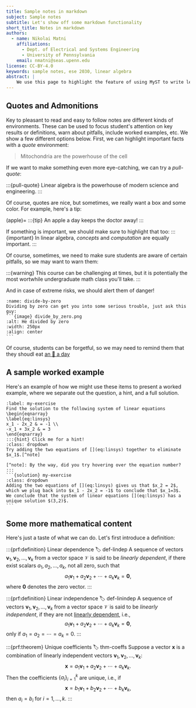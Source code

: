 ```yaml
---
title: Sample notes in markdown
subject: Sample notes
subtitle: Let's show off some markdown functionality
short_title: Notes in markdown
authors:
  - name: Nikolai Matni
    affiliations:
      - Dept. of Electrical and Systems Engineering
      - University of Pennsylvania
    email: nmatni@seas.upenn.edu
license: CC-BY-4.0
keywords: sample notes, ese 2030, linear algebra
abstract: |
    We use this page to highlight the feature of using MyST to write lecture notes in markdown.  We have a companion page where we show how interactive code can be embedded, modified, and run from within your browser!
---
```


## Quotes and Admonitions

Key to pleasant to read and easy to follow notes are different kinds of environments.  These can be used to focus student's attention on key results or definitions, warn about pitfalls, include worked examples, etc.  We show a few different options below.  First, we can highlight important facts with a _quote_ environment:

> Mitochondria are the powerhouse of the cell

If we want to make something even more eye-catching, we can try a _pull-quote_:

:::{pull-quote}
Linear algebra is the powerhouse of modern science and engineering.
:::

Of course, quotes are nice, but sometimes, we really want a box and some color.  For example, here's a tip:

(apple)= 
:::{tip}
An apple a day keeps the doctor away!
:::


If something is important, we should make sure to highlight that too:
:::{important}
In linear algebra, _concepts_ and _computation_ are equally important.
:::

Of course, sometimes, we need to make sure students are aware of certain pitfalls, so we may want to warn them:

:::{warning}
This course can be challenging at times, but it is potentially the most wortwhile undergraduate math class you'll take.
:::

And in case of extreme risks, we should alert them of danger!
````{danger}
:name: divide-by-zero
Dividing by zero can get you into some serious trouble, just ask this guy:
```{image} divide_by_zero.png
:alt: He divided by zero
:width: 250px
:align: center
```
````

Of course, students can be forgetful, so we may need to remind them that they shoudl eat [an 🍎 a day](#apple)

## A sample worked example

Here's an example of how we might use these items to present a worked example, where we separate out the question, a hint, and a full solution.

````{exercise}  My first system of linear equations
:label: my-exercise
Find the solution to the following system of linear equations
\begin{eqnarray}
\label{eq:linsys}
x_1 - 2x_2 & = -1 \\
-x_1 + 3x_2 & = 3
\end{eqnarray}
:::{hint} Click me for a hint!
:class: dropdown
Try adding the two equations of [](eq:linsys) together to eliminate $x_1$.[^note]

[^note]: By the way, did you try hovering over the equation number?
:::
```{solution} my-exercise
:class: dropdown
Adding the two equations of [](eq:linsys) gives us that $x_2 = 2$, which we plug back into $x_1 - 2x_2 = -1$ to conclude that $x_1=3$.  We conclude that the system of linear equations [](eq:linsys) has a unique solution $(3,2)$.
```
````

## Some more mathematical content

Here's just a taste of what we can do.  Let's first introduce a definition:

:::{prf:definition} Linear dependence
:label: def-lindep
A sequence of vectors $\mathbf{v}_1, \mathbf{v}_2, \dots, \mathbf{v}_k$ from a vector space $\mathcal{V}$ is said to be _linearly dependent_, if there exist scalars $a_1, a_2, \dots, a_k,$ not all zero, such that
$$
\label{eq-lindep}
a_1\mathbf{v}_1 + a_2\mathbf{v}_2 + \cdots + a_k\mathbf{v}_k = \mathbf{0},
$$
where $\mathbf{0}$ denotes the zero vector.
:::

:::{prf:definition} Linear independence
:label: def-linindep
A sequence of vectors $\mathbf{v}_1, \mathbf{v}_2, \dots, \mathbf{v}_k$ from a vector space $\mathcal{V}$ is said to be _linearly independent_, if they are not [linearly dependent](def-lindep), i.e.,
$$
a_1\mathbf{v}_1 + a_2\mathbf{v}_2 + \cdots + a_k\mathbf{v}_k = \mathbf{0},
$$
only if $a_1=a_2=\cdots=a_k=0$.
:::

:::{prf:theorem} Unique coefficients
:label: thm-coeffs
Suppose a vector $\mathbf{x}$ is a combination of linearly independent vectors $\mathbf{v}_1, \mathbf{v}_2, \dots, \mathbf{v}_k$:
$$
\mathbf{x}=a_1\mathbf{v}_1 + a_2\mathbf{v}_2 + \cdots + a_k\mathbf{v}_k.
$$
Then the coefficients $\{a_i\}_{i=1}^k$ are unique, i.e., if 
$$
\mathbf{x}=b_1\mathbf{v}_1 + b_2\mathbf{v}_2 + \cdots + b_k\mathbf{v}_k,
$$
then $a_i=b_i$ for $i=1,\dots,k$.
:::

[2i2c]: https://2i2c.org/
[curvenote]: https://curvenote.com
[docutils]: https://docutils.sourceforge.io/
[executablebooks]: https://executablebooks.org/
[jupyterbook]: https://jupyterbook.org/
[jupyterlab-myst]: https://github.com/executablebooks/jupyterlab-myst
[sphinx]: https://www.sphinx-doc.org/
